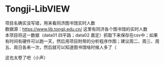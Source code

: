 # Tongji-LibVIEW
项目名确实没写错，用来看同济图书馆实时人数  
数据源：https://www.lib.tongji.edu.cn/ 这里有同济各个图书馆的实时人数  
本项目将这一数据（data01 四平路；data02 嘉定）抓取下来保存在csv中；如果有时间有硬件可以跑一天，然后用项目附带的分析程序作图；建议周二、周三、周五、周日各来一次，然后就可以知道图书馆啥时候人多了（  

  这也太卷了吧（小声）
